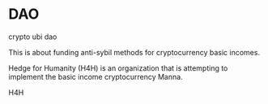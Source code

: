 # DAO
crypto ubi dao

This is about funding anti-sybil methods for cryptocurrency basic incomes. 

Hedge for Humanity (H4H) is an organization that is attempting to implement the basic income cryptocurrency Manna. 

H4H
